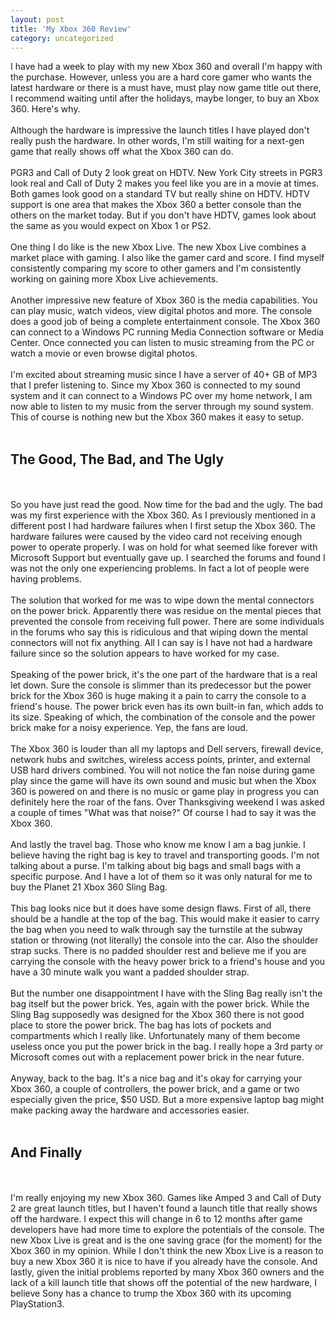```yaml
---
layout: post
title: 'My Xbox 360 Review'
category: uncategorized
---
```


I have had a week to play with my new Xbox 360 and overall I'm happy with the purchase.  However, unless you are a hard core gamer who wants the latest hardware or there is a must have, must play now game title out there, I recommend waiting until after the holidays, maybe longer, to buy an Xbox 360.  Here's why.<br /><br />Although the hardware is impressive the launch titles I have played don't really push the hardware.  In other words, I'm still waiting for a next-gen game that really shows off what the Xbox 360 can do.  <br /><br />PGR3 and Call of Duty 2 look great on HDTV.  New York City streets in PGR3 look real and Call of Duty 2 makes you feel like you are in a movie at times.  Both games look good on a standard TV but really shine on HDTV.  HDTV support is one area that makes the Xbox 360 a better console than the others on the market today.  But if you don't have HDTV, games look about the same as you would expect on Xbox 1 or PS2.<br /><br />One thing I do like is the new Xbox Live.  The new Xbox Live combines a market place with gaming.  I also like the gamer card and score.  I find myself consistently comparing my score to other gamers and I'm consistently working on gaining more Xbox Live achievements.  <br /><br />Another impressive new feature of Xbox 360 is the media capabilities.  You can play music, watch videos, view digital photos and more.  The console does a good job of being a complete entertainment console.  The Xbox 360 can connect to a Windows PC running Media Connection software or Media Center.  Once connected you can listen to music streaming from the PC or watch a movie or even browse digital photos.  <br /><br />I'm excited about streaming music since I have a server of 40+ GB of MP3 that I prefer listening to.  Since my Xbox 360 is connected to my sound system and it can connect to a Windows PC over my home network, I am now able to listen to my music from the server through my sound system.  This of course is nothing new but the Xbox 360 makes it easy to setup.<br /><br /><h2>The Good, The Bad, and The Ugly</h2><br /><br />So you have just read the good.  Now time for the bad and the ugly.  The bad was my first experience with the Xbox 360.  As I previously mentioned in a different post I had hardware failures when I first setup the Xbox 360.  The hardware failures were caused by the video card not receiving enough power to operate properly.  I was on hold for what seemed like forever with Microsoft Support but eventually gave up.  I searched the forums and found I was not the only one experiencing problems.  In fact a lot of people were having problems.<br /><br />The solution that worked for me was to wipe down the mental connectors on the power brick.  Apparently there was residue on the mental pieces that prevented the console from receiving full power.  There are some individuals in the forums who say this is ridiculous and that wiping down the mental connectors will not fix anything.  All I can say is I have not had a hardware failure since so the solution appears to have worked for my case.<br /><br />Speaking of the power brick, it's the one part of the hardware that is a real let down.  Sure the console is slimmer than its predecessor but the power brick for the Xbox 360 is huge making it a pain to carry the console to a friend's house.  The power brick even has its own built-in fan, which adds to its size.  Speaking of which, the combination of the console and the power brick make for a noisy experience.  Yep, the fans are loud.  <br /><br />The Xbox 360 is louder than all my laptops and Dell servers, firewall device, network hubs and switches, wireless access points, printer, and external USB hard drivers combined.  You will not notice the fan noise during game play since the game will have its own sound and music but when the Xbox 360 is powered on and there is no music or game play in progress you can definitely here the roar of the fans.  Over Thanksgiving weekend I was asked a couple of times "What was that noise?"  Of course I had to say it was the Xbox 360.<br /><br />And lastly the travel bag.  Those who know me know I am a bag junkie.  I believe having the right bag is key to travel and transporting goods.  I'm not talking about a purse.  I'm talking about big bags and small bags with a specific purpose.  And I have a lot of them so it was only natural for me to buy the Planet 21 Xbox 360 Sling Bag.<br /><br />This bag looks nice but it does have some design flaws.  First of all, there should be a handle at the top of the bag.  This would make it easier to carry the bag when you need to walk through say the turnstile at the subway station or throwing (not literally) the console into the car.  Also the shoulder strap sucks.  There is no padded shoulder rest and believe me if you are carrying the console with the heavy power brick to a friend's house and you have a 30 minute walk you want a padded shoulder strap.<br /><br />But the number one disappointment I have with the Sling Bag really isn't the bag itself but the power brick.  Yes, again with the power brick.  While the Sling Bag supposedly was designed for the Xbox 360 there is not good place to store the power brick.  The bag has lots of pockets and compartments which I really like.  Unfortunately many of them become useless once you put the power brick in the bag.  I really hope a 3rd party or Microsoft comes out with a replacement power brick in the near future.<br /><br />Anyway, back to the bag.  It's a nice bag and it's okay for carrying your Xbox 360, a couple of controllers, the power brick, and a game or two especially given the price, $50 USD.  But a more expensive laptop bag might make packing away the hardware and accessories easier.<br /><br /><h2>And Finally</h2><br /><br />I'm really enjoying my new Xbox 360.  Games like Amped 3 and Call of Duty 2 are great launch titles, but I haven't found a launch title that really shows off the hardware.  I expect this will change in 6 to 12 months after game developers have had more time to explore the potentials of the console.  The new Xbox Live is great and is the one saving grace (for the moment) for the Xbox 360 in my opinion.  While I don't think the new Xbox Live is a reason to buy a new Xbox 360 it is nice to have if you already have the console.  And lastly, given the initial problems reported by many Xbox 360 owners and the lack of a kill launch title that shows off the potential of the new hardware, I believe Sony has a chance to trump the Xbox 360 with its upcoming PlayStation3.
